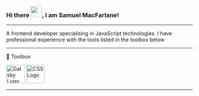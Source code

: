 ### Hi there <img src="https://raw.githubusercontent.com/MartinHeinz/MartinHeinz/master/wave.gif" width="30px">, I am Samuel MacFarlane!

---

A frontend developer specialising in JavaScript technologies. I have professional experience with the tools listed in the toolbox below

---

🧰 Toolbox

<img src="https://cdn.worldvectorlogo.com/logos/gatsby-logo.svg" alt="Gatsby Logo" width="50" height="50"/> <img src="[https://cdn.worldvectorlogo.com/logos/css3.svg](https://cdn.worldvectorlogo.com/logos/css-3.svg)" alt="CSS Logo" width="50" height="50"/>


---
